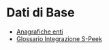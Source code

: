 # Dati di Base
- [Anagrafiche enti](Sorgenti/GLO/BRENTI_GLO.md)
- [Glossario Integrazione S-Peek](Sorgenti/GLO/BR_069_GLO.md)
